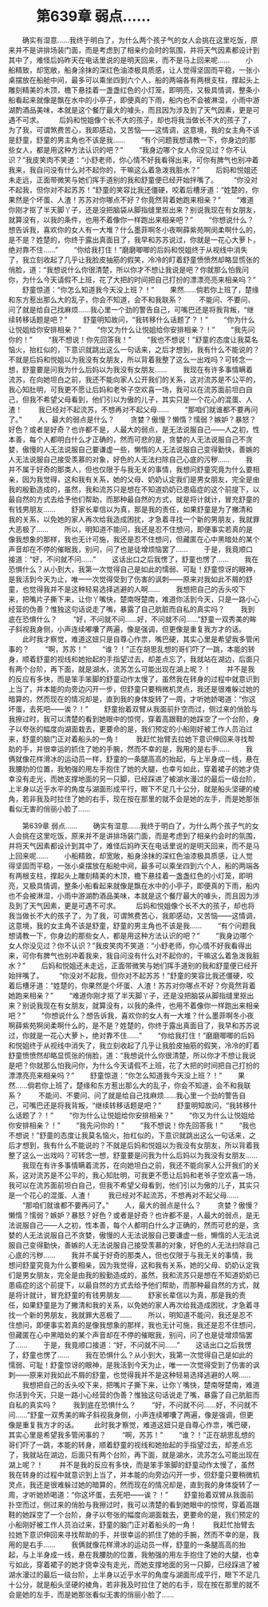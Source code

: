 # 　　第639章 弱点……
　　确实有湿意……我终于明白了，为什么两个孩子气的女人会挑在这里吃饭，原来并不是讲排场装门面，而是考虑到了相亲约会时的氛围，并将天气因素都设计到其中了，难怪后妈昨天在电话里说的是明天回来，而不是马上回来呢……
　　小船精致，却宽敞，船身涂抹的深红色油漆极具质感，让人觉得坚固而平稳，一张小桌摆放在船舱中间，最多可以乘坐四到六个人，船的两端各有两根支柱，撑起头上雕刻精美的木顶，檐下悬挂着一盏盏红色的小灯笼，即明亮，又极具情调，整条小船看起来就像是飘在水中的小亭子，即便真的下雨，船内也不会被淋湿，小雨中游湖酌酒品美味，本就是这个餐厅最大的噱头，而且因为涉及到了天气因素，更是可遇不可求。
　　后妈和悦姐像个长不大的孩子，却也将我当做长不大的孩子了，为了我，可谓煞费苦心，我即感动，又苦恼——这情调，这意境，我的女主角不该是舒童，舒童的男主角也不该是我……
　　“有个问题我想请教一下，你身边的那些女人，都是用这种方法认识的吧？”
　　“我身边哪个女人你没见过？你不认识？”我皮笑肉不笑道：“小舒老师，你心情不好我看得出来，可你有脾气也别冲着我来，我自问没有什么对不起你的，干嘛这么着急泼我脏水？”
　　后妈和悦姐还未走远，正面带微笑与她们挥手道别的我和舒童便已经开始拌嘴了。
　　“你没对不起我，但你对不起苏苏！”舒童的笑容比我还僵硬，咬着后槽牙道：“姓楚的，你果然是个坏蛋、人渣！苏苏对你哪点不好？你竟然背着她跑来相亲？”
　　“难道你刚才抠了半天脚丫子，还是没把脑袋从脚指缝里抠出来？别说我现在有女朋友，就算没有，以我的条件，也用不着像你一样跑出来相亲吧？”
　　“你想说什么？想告诉我，喜欢你的女人有一大堆？什么墨菲啊冬小夜啊薛紫苑啊闵柔啊什么的，是不是？姓楚的，你终于露出真面目了，我早和苏苏说过，你就是一花心大萝卜，绝对靠不住……”
　　“你给我打住！”磨磨唧唧的后妈和悦姐终于从视线中消失了，我立刻收起了几乎让我脸皮抽筋的假笑，冷冷的盯着舒童愤愤然却略显慌张的俏脸，道：“我想说什么你很清楚，所以你才不想让我说是吧？你就那么怕我问你，为什么今天请假不上班，花了大把的时间把自己打扮的漂漂亮亮来相亲吗？”
　　舒童惊道：“你怎么知道我今天没上班？！”
　　果然……倘若你上班了，楚缘和东方惹出那么大的乱子，你会不知道，会不和我联系？
　　不能问、不要问、问了就是给自己找麻烦……我心里一个劲的警告自己，可嘴巴还是将我背叛，“继续转移话题是吧？”
　　舒童明知故问，“我转移什么话题了？！”
　　“你为什么让悦姐给你安排相亲？”
　　“你又为什么让悦姐给你安排相亲？！”
　　“我先问你的！”
　　“我不想说！你先回答我！”
　　“我也不想说！”舒童的态度让我莫名恼火，抬杠似的，下意识就跳出这么一句话来，之后才想到，我有什么不能说的？不就是后妈和悦姐以为我没有女朋友，所以背着我整了这么一出戏吗？可转念一想，舒童要是问我为什么后妈以为我没有女朋友……
　　我现在有许多事情瞒着流苏，在向她坦白之前，我还不能向家人公开我们的关系，这对流苏是不公平的，我心知肚明，可我更不愿让后妈和老爷子空欢喜一场，我可以在流苏面前坦白自己，但我不希望父母看到，他们引以为傲的儿子，其实只是一个花心的混蛋、人渣！
　　我已经对不起流苏，不想再对不起父母……
　　“那咱们就谁都不要再问了。”
　　人，最大的弱点是什么？
　　贪婪？傲慢？懒惰？懦弱？嫉妒？暴怒？好色？或者是好奇？也许都不是，人最大的弱点，是无法说服自己——人之初，性本善，每个人都明白什么才正确的，然而可悲的是，贪婪的人无法说服自己不贪婪，傲慢的人无法说服自己要谦虚一些，懒惰的人无法说服自己变得勤快，善嫉的人无法说服自己接受羡慕的对象，好色的人无法扫除自己心底的污秽……
　　我并不属于好奇的那类人，但也仅限于与我无关的事情，我想问舒童究竟为什么要相亲，因为我觉得，这和我有关系，她的父母、奶奶认定我们是男女朋友，完全是由我的殷勤造成的，虽然，我和流苏只是想在不知道奶奶已患癌症的这个前提下，以最自然的方式去给予他们帮助，而那种最自然的方式，就是将计就计，冒充舒童的有钱男朋友……
　　舒家长辈信以为真，那是我的责任，如果舒童是为了撇清和我的关系，以免她的家人再次给我造成困扰，才急着寻找一个新的男朋友，我就罪大恶极了……
　　所以，明知道不能问，我还是忍不住想问，即便事实若真的是像我想象的那样，我也无计可施，我还是忍不住想问，但藏匿在心中黑暗处的某个声音却在不停的催眠我，别问，问了也是徒增烦恼罢了……
　　于是，我竟顺口接道：“好，不问就不问……”
　　这话出口之后我愣了，舒童也愣了……
　　我在恐惧什么？从小到大，我第一次觉得自己是如此的懦弱、可耻！舒童惊讶的眼神，是我活到今天为止，唯一一次觉得受到了伤害的讽刺——原来对我如此不屑的舒童，也觉得我并不是这种轻易选择逃避的人啊……
　　我想把自己的舌头咬下来，把嘴片子撕下来，让你丫嘴快，楚南呀楚南，难道你活到今天，只是一路小心经营的伪善？惟独这句话说走了嘴，暴露了自己肮脏而自私的真实吗？
　　我到底在恐惧什么？
　　“好，不问就不问……好，不问就不问……”舒童一双秀美的眸子斜视我身侧，小声连续嘟囔了两遍，像是强调，但更像是重复我方才的话。
　　此时我才察觉，难道这妞只是自尊心作祟，嘴巴硬，其实心里是希望我多管闲事的？
　　“啊，苏苏！”
　　“谁？！”正在胡思乱想的哥们吓了一跳，本能的转身，顺着舒童的视线和她抬起的手指望过去，却差点忘了，我就站在湖边，后面只有两个台阶，再下面，就是湖水，流苏怎么可能出现在湖上呢？！
　　并不是我的反应有多快，而是笨手笨脚的舒童动作太慢了，虽然我在转身的过程中就意识到上当了，并本能的向旁边闪开一步，但舒童只要稍微机灵点，我还是很难躲过她的暗算的，然而现在的情况却是，直到我的身体旋转了一周，才听她娇喝道：“你这坏蛋，去死吧——诶？！”
　　舒童抬着双臂从我面前扑空而过，侧过来的俏脸与我擦过时，我可以清楚的看到她眼中的惊愕，穿着高跟鞋的她踩空了一个台阶，身子以夸张的幅度向湖面栽去，更要命的是，我们预定的小船刚好被工作人员泊过来，舒童的脑门正对着船头的一角！
　　我赶忙抬臂去拉她下意识伸回来寻找帮助的手，并很幸运的抓住了她的手腕，然而不幸的是，我用的是右手……
　　我俩就像花样滑冰的运动员一样，舒童的一条腿高高的抬起，与上半身成一线，悬在我腰肋的位置，我勉强的用左手抱住了她的大腿，也幸亏如此，穿着裙子的她才侥幸没有走光，而她支撑地面的另一只脚，已经踩进了被湖水漫过的最后一级台阶，上半身以近乎水平的角度与湖面形成平行，眼下不足几十公分，就是船头坚硬的棱角，若非我及时拉住了她的右手，现在按在那里的就不会是她的左手，而是她那张看似无害的俏丽小脸了……

　　第639章 弱点……
　　确实有湿意……我终于明白了，为什么两个孩子气的女人会挑在这里吃饭，原来并不是讲排场装门面，而是考虑到了相亲约会时的氛围，并将天气因素都设计到其中了，难怪后妈昨天在电话里说的是明天回来，而不是马上回来呢……
　　小船精致，却宽敞，船身涂抹的深红色油漆极具质感，让人觉得坚固而平稳，一张小桌摆放在船舱中间，最多可以乘坐四到六个人，船的两端各有两根支柱，撑起头上雕刻精美的木顶，檐下悬挂着一盏盏红色的小灯笼，即明亮，又极具情调，整条小船看起来就像是飘在水中的小亭子，即便真的下雨，船内也不会被淋湿，小雨中游湖酌酒品美味，本就是这个餐厅最大的噱头，而且因为涉及到了天气因素，更是可遇不可求。
　　后妈和悦姐像个长不大的孩子，却也将我当做长不大的孩子了，为了我，可谓煞费苦心，我即感动，又苦恼——这情调，这意境，我的女主角不该是舒童，舒童的男主角也不该是我……
　　“有个问题我想请教一下，你身边的那些女人，都是用这种方法认识的吧？”
　　“我身边哪个女人你没见过？你不认识？”我皮笑肉不笑道：“小舒老师，你心情不好我看得出来，可你有脾气也别冲着我来，我自问没有什么对不起你的，干嘛这么着急泼我脏水？”
　　后妈和悦姐还未走远，正面带微笑与她们挥手道别的我和舒童便已经开始拌嘴了。
　　“你没对不起我，但你对不起苏苏！”舒童的笑容比我还僵硬，咬着后槽牙道：“姓楚的，你果然是个坏蛋、人渣！苏苏对你哪点不好？你竟然背着她跑来相亲？”
　　“难道你刚才抠了半天脚丫子，还是没把脑袋从脚指缝里抠出来？别说我现在有女朋友，就算没有，以我的条件，也用不着像你一样跑出来相亲吧？”
　　“你想说什么？想告诉我，喜欢你的女人有一大堆？什么墨菲啊冬小夜啊薛紫苑啊闵柔啊什么的，是不是？姓楚的，你终于露出真面目了，我早和苏苏说过，你就是一花心大萝卜，绝对靠不住……”
　　“你给我打住！”磨磨唧唧的后妈和悦姐终于从视线中消失了，我立刻收起了几乎让我脸皮抽筋的假笑，冷冷的盯着舒童愤愤然却略显慌张的俏脸，道：“我想说什么你很清楚，所以你才不想让我说是吧？你就那么怕我问你，为什么今天请假不上班，花了大把的时间把自己打扮的漂漂亮亮来相亲吗？”
　　舒童惊道：“你怎么知道我今天没上班？！”
　　果然……倘若你上班了，楚缘和东方惹出那么大的乱子，你会不知道，会不和我联系？
　　不能问、不要问、问了就是给自己找麻烦……我心里一个劲的警告自己，可嘴巴还是将我背叛，“继续转移话题是吧？”
　　舒童明知故问，“我转移什么话题了？！”
　　“你为什么让悦姐给你安排相亲？”
　　“你又为什么让悦姐给你安排相亲？！”
　　“我先问你的！”
　　“我不想说！你先回答我！”
　　“我也不想说！”舒童的态度让我莫名恼火，抬杠似的，下意识就跳出这么一句话来，之后才想到，我有什么不能说的？不就是后妈和悦姐以为我没有女朋友，所以背着我整了这么一出戏吗？可转念一想，舒童要是问我为什么后妈以为我没有女朋友……
　　我现在有许多事情瞒着流苏，在向她坦白之前，我还不能向家人公开我们的关系，这对流苏是不公平的，我心知肚明，可我更不愿让后妈和老爷子空欢喜一场，我可以在流苏面前坦白自己，但我不希望父母看到，他们引以为傲的儿子，其实只是一个花心的混蛋、人渣！
　　我已经对不起流苏，不想再对不起父母……
　　“那咱们就谁都不要再问了。”
　　人，最大的弱点是什么？
　　贪婪？傲慢？懒惰？懦弱？嫉妒？暴怒？好色？或者是好奇？也许都不是，人最大的弱点，是无法说服自己——人之初，性本善，每个人都明白什么才正确的，然而可悲的是，贪婪的人无法说服自己不贪婪，傲慢的人无法说服自己要谦虚一些，懒惰的人无法说服自己变得勤快，善嫉的人无法说服自己接受羡慕的对象，好色的人无法扫除自己心底的污秽……
　　我并不属于好奇的那类人，但也仅限于与我无关的事情，我想问舒童究竟为什么要相亲，因为我觉得，这和我有关系，她的父母、奶奶认定我们是男女朋友，完全是由我的殷勤造成的，虽然，我和流苏只是想在不知道奶奶已患癌症的这个前提下，以最自然的方式去给予他们帮助，而那种最自然的方式，就是将计就计，冒充舒童的有钱男朋友……
　　舒家长辈信以为真，那是我的责任，如果舒童是为了撇清和我的关系，以免她的家人再次给我造成困扰，才急着寻找一个新的男朋友，我就罪大恶极了……
　　所以，明知道不能问，我还是忍不住想问，即便事实若真的是像我想象的那样，我也无计可施，我还是忍不住想问，但藏匿在心中黑暗处的某个声音却在不停的催眠我，别问，问了也是徒增烦恼罢了……
　　于是，我竟顺口接道：“好，不问就不问……”
　　这话出口之后我愣了，舒童也愣了……
　　我在恐惧什么？从小到大，我第一次觉得自己是如此的懦弱、可耻！舒童惊讶的眼神，是我活到今天为止，唯一一次觉得受到了伤害的讽刺——原来对我如此不屑的舒童，也觉得我并不是这种轻易选择逃避的人啊……
　　我想把自己的舌头咬下来，把嘴片子撕下来，让你丫嘴快，楚南呀楚南，难道你活到今天，只是一路小心经营的伪善？惟独这句话说走了嘴，暴露了自己肮脏而自私的真实吗？
　　我到底在恐惧什么？
　　“好，不问就不问……好，不问就不问……”舒童一双秀美的眸子斜视我身侧，小声连续嘟囔了两遍，像是强调，但更像是重复我方才的话。
　　此时我才察觉，难道这妞只是自尊心作祟，嘴巴硬，其实心里是希望我多管闲事的？
　　“啊，苏苏！”
　　“谁？！”正在胡思乱想的哥们吓了一跳，本能的转身，顺着舒童的视线和她抬起的手指望过去，却差点忘了，我就站在湖边，后面只有两个台阶，再下面，就是湖水，流苏怎么可能出现在湖上呢？！
　　并不是我的反应有多快，而是笨手笨脚的舒童动作太慢了，虽然我在转身的过程中就意识到上当了，并本能的向旁边闪开一步，但舒童只要稍微机灵点，我还是很难躲过她的暗算的，然而现在的情况却是，直到我的身体旋转了一周，才听她娇喝道：“你这坏蛋，去死吧——诶？！”
　　舒童抬着双臂从我面前扑空而过，侧过来的俏脸与我擦过时，我可以清楚的看到她眼中的惊愕，穿着高跟鞋的她踩空了一个台阶，身子以夸张的幅度向湖面栽去，更要命的是，我们预定的小船刚好被工作人员泊过来，舒童的脑门正对着船头的一角！
　　我赶忙抬臂去拉她下意识伸回来寻找帮助的手，并很幸运的抓住了她的手腕，然而不幸的是，我用的是右手……
　　我俩就像花样滑冰的运动员一样，舒童的一条腿高高的抬起，与上半身成一线，悬在我腰肋的位置，我勉强的用左手抱住了她的大腿，也幸亏如此，穿着裙子的她才侥幸没有走光，而她支撑地面的另一只脚，已经踩进了被湖水漫过的最后一级台阶，上半身以近乎水平的角度与湖面形成平行，眼下不足几十公分，就是船头坚硬的棱角，若非我及时拉住了她的右手，现在按在那里的就不会是她的左手，而是她那张看似无害的俏丽小脸了……
